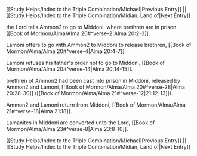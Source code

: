 [[Study Helps/Index to the Triple Combination/Michael|Previous Entry]]  ||  [[Study Helps/Index to the Triple Combination/Midian, Land of|Next Entry]]

 the Lord tells Ammon2 to go to Middoni, where brethren are in prison, [[Book of Mormon/Alma/Alma 20#^verse-2|Alma 20:2-3]].

 Lamoni offers to go with Ammon2 to Middoni to release brethren, [[Book of Mormon/Alma/Alma 20#^verse-4|Alma 20:4-7]].

 Lamoni refuses his father's order not to go to Middoni, [[Book of Mormon/Alma/Alma 20#^verse-14|Alma 20:14-15]].

 brethren of Ammon2 had been cast into prison in Middoni, released by Ammon2 and Lamoni, [[Book of Mormon/Alma/Alma 20#^verse-28|Alma 20:28-30]] ([[Book of Mormon/Alma/Alma 21#^verse-12|21:12-13]]).

 Ammon2 and Lamoni return from Middoni, [[Book of Mormon/Alma/Alma 21#^verse-18|Alma 21:18]].

 Lamanites in Middoni are converted unto the Lord, [[Book of Mormon/Alma/Alma 23#^verse-8|Alma 23:8-10]].

[[Study Helps/Index to the Triple Combination/Michael|Previous Entry]]  ||  [[Study Helps/Index to the Triple Combination/Midian, Land of|Next Entry]]